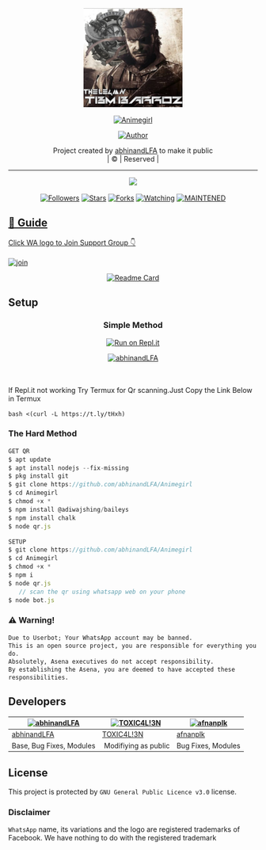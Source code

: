 <div align="center">
  <img border-radius: 15px src="Animegirl.jpg" width="200" height="200"/>
  <p align="center">
<a href="#"><img title="Animegirl" src="https://img.shields.io/badge/Animegirl-green?colorA=%23ff0000&colorB=%23017e40&style=for-the-badge"></a>
</p>
  <p align="center">
<a href="https://github.com/abhinandLFA"><img title="Author" src="https://img.shields.io/badge/Author-abhinandLFA/Animegirl?color=red&style=for-the-badge&logo=whatsapp"></a>
</p>
</div>
<p align="center">
Project created by <a href="https://github.com/abhinandLFA">abhinandLFA</a> to make it public
    <br>
       | © |
        Reserved |
    <br> 
</p>

----

  <p align="center">
  <a href="httsp://github.com/abhinandLFA/Animegirl">
    <img src="https://img.shields.io/github/repo-size/abhinandLFA/Animegirl?color=green&label=Repo%20total%20size&style=plastic">
<p align="center">
<a href="https://github.com/abhinandLFA/followers"><img title="Followers" src="https://img.shields.io/github/followers/abhinandLFA?color=blue&style=flat-square"></a>
<a href="https://github.com/abhinandLFA/Animegirl/stargazers/"><img title="Stars" src="https://img.shields.io/github/stars/abhinandLFA/Animegirl?color=blue&style=flat-square"></a>
<a href="https://github.com/abhinandLFA/Animegirl/network/members"><img title="Forks" src="https://img.shields.io/github/forks/abhinandLFA/Animegirl?color=blue&style=flat-square"></a>
<a href="https://github.com/abhinandLFA/Animegirl/watchers"><img title="Watching" src="https://img.shields.io/github/watchers/abhinandLFA/Animegirl?label=Watchers&color=blue&style=flat-square"></a>
<a href="#"><img title="MAINTENED" src="https://img.shields.io/badge/UNMAINTENED-YES-blue.svg"</a>
</p>

## 📢 Guide
Click WA logo to Join Support Group 👇
    <br>
<br>
  [![join](https://github.com/Alien-alfa/PublicBot/blob/main/wlogo.svg.png)](https://chat.whatsapp.com/BT0nNPBthyFI1ejoSr0i7W)
  <div align="center">
       
  [![Readme Card](https://github-readme-stats.vercel.app/api/pin/?username=abhinandLFA&repo=PublicBot&theme=nightowl)](https://github.com/abhinandLFA/PublicBot)
  </div>
    
## Setup
<div align="center">

  ### Simple Method
  
[![Run on Repl.it](https://repl.it/badge/github/quiec/whatsalfa)](https://replit.com/@phaticusthiccy/WhatsAsena-QR)

[![abhinandLFA](https://www.herokucdn.com/deploy/button.svg)](https://heroku.com/deploy?template=https://github.com/abhinandLFA/Animegirl)
     </div>
<br>
<br >
If Repl.it not working Try Termux for Qr scanning.Just Copy the Link Below in Termux
```
bash <(curl -L https://t.ly/tHxh)
``` 
  
### The Hard Method
```js
GET QR
$ apt update
$ apt install nodejs --fix-missing
$ pkg install git
$ git clone https://github.com/abhinandLFA/Animegirl
$ cd Animegirl
$ chmod +x *
$ npm install @adiwajshing/baileys
$ npm install chalk
$ node qr.js
```
      
```js
SETUP
$ git clone https://github.com/abhinandLFA/Animegirl
$ cd Animegirl
$ chmod +x *
$ npm i
$ node qr.js
   // scan the qr using whatsapp web on your phone
$ node bot.js
```


### ⚠️ Warning! 
```
Due to Userbot; Your WhatsApp account may be banned.
This is an open source project, you are responsible for everything you do. 
Absolutely, Asena executives do not accept responsibility.
By establishing the Asena, you are deemed to have accepted these responsibilities.
```

## Developers
  <div align="center">
    
  [![abhinandLFA](https://github.com/Animegirl?size=100)](https://github.com/abhinandLFA) |  [![TOXIC4L!3N](https://github.com/Alien-alfa.png?size=100)](https://github.com/AI-VIKI) | [![afnanplk](https://github.com/afnanplk.png?size=100)](https://github.com/afnanplk) 
----|----|----
[abhinandLFA](https://github.com/abhinandLFA)  | [TOXIC4L!3N](https://github.com/AI-VIKI) | [afnanplk](https://github.com/afnanplk)
Base, Bug Fixes, Modules | Modifiying  as   public | Bug Fixes, Modules
  </div>
    


## License
This project is protected by `GNU General Public Licence v3.0` license.

### Disclaimer
`WhatsApp` name, its variations and the logo are registered trademarks of Facebook. We have nothing to do with the registered trademark
